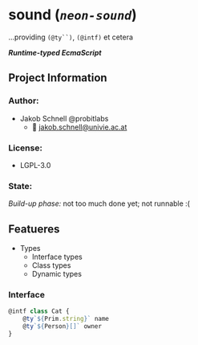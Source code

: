 sound (*`neon-sound`*)
===
…providing ```(@ty``)```, `(@intf)` et cetera

***Runtime-typed EcmaScript***

## Project Information
### Author:
- Jakob Schnell @probitlabs
    * :e-mail: <jakob.schnell@univie.ac.at>

### License:
- LGPL-3.0

### State:
*Build-up phase:* not too much done yet; not runnable :(


## Featueres

- Types
    + Interface types
    + Class types
    + Dynamic types

### Interface

```js
@intf class Cat {
    @ty`${Prim.string}` name
    @ty`${Person}[]` owner
}
```
